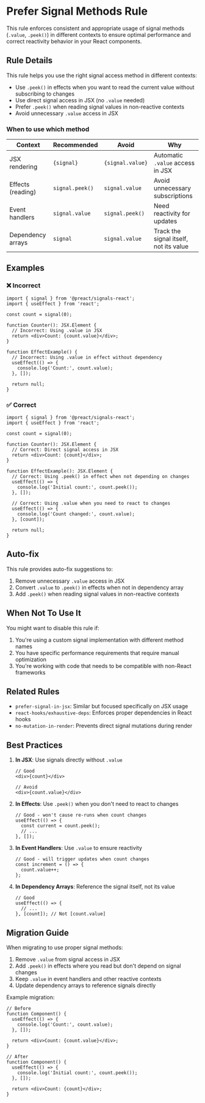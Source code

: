 # Prefer Signal Methods Rule

This rule enforces consistent and appropriate usage of signal methods (`.value`, `.peek()`) in different contexts to ensure optimal performance and correct reactivity behavior in your React components.

## Rule Details

This rule helps you use the right signal access method in different contexts:

- Use `.peek()` in effects when you want to read the current value without subscribing to changes
- Use direct signal access in JSX (no `.value` needed)
- Prefer `.peek()` when reading signal values in non-reactive contexts
- Avoid unnecessary `.value` access in JSX

### When to use which method

| Context | Recommended | Avoid | Why |
|---------|-------------|-------|-----|
| JSX rendering | `{signal}` | `{signal.value}` | Automatic `.value` access in JSX |
| Effects (reading) | `signal.peek()` | `signal.value` | Avoid unnecessary subscriptions |
| Event handlers | `signal.value` | `signal.peek()` | Need reactivity for updates |
| Dependency arrays | `signal` | `signal.value` | Track the signal itself, not its value |

## Examples

### ❌ Incorrect

```tsx
import { signal } from '@preact/signals-react';
import { useEffect } from 'react';

const count = signal(0);

function Counter(): JSX.Element {
  // Incorrect: Using .value in JSX
  return <div>Count: {count.value}</div>;
}

function EffectExample() {
  // Incorrect: Using .value in effect without dependency
  useEffect(() => {
    console.log('Count:', count.value);
  }, []);
  
  return null;
}
```

### ✅ Correct

```tsx
import { signal } from '@preact/signals-react';
import { useEffect } from 'react';

const count = signal(0);

function Counter(): JSX.Element {
  // Correct: Direct signal access in JSX
  return <div>Count: {count}</div>;
}

function EffectExample(): JSX.Element {
  // Correct: Using .peek() in effect when not depending on changes
  useEffect(() => {
    console.log('Initial count:', count.peek());
  }, []);
  
  // Correct: Using .value when you need to react to changes
  useEffect(() => {
    console.log('Count changed:', count.value);
  }, [count]);
  
  return null;
}
```

## Auto-fix

This rule provides auto-fix suggestions to:

1. Remove unnecessary `.value` access in JSX
2. Convert `.value` to `.peek()` in effects when not in dependency array
3. Add `.peek()` when reading signal values in non-reactive contexts

## When Not To Use It

You might want to disable this rule if:

1. You're using a custom signal implementation with different method names
2. You have specific performance requirements that require manual optimization
3. You're working with code that needs to be compatible with non-React frameworks

## Related Rules

- `prefer-signal-in-jsx`: Similar but focused specifically on JSX usage
- `react-hooks/exhaustive-deps`: Enforces proper dependencies in React hooks
- `no-mutation-in-render`: Prevents direct signal mutations during render

## Best Practices

1. **In JSX**: Use signals directly without `.value`

   ```tsx
   // Good
   <div>{count}</div>
   
   // Avoid
   <div>{count.value}</div>
   ```

2. **In Effects**: Use `.peek()` when you don't need to react to changes

   ```tsx
   // Good - won't cause re-runs when count changes
   useEffect(() => {
     const current = count.peek();
     // ...
   }, []);
   ```

3. **In Event Handlers**: Use `.value` to ensure reactivity

   ```tsx
   // Good - will trigger updates when count changes
   const increment = () => {
     count.value++;
   };
   ```

4. **In Dependency Arrays**: Reference the signal itself, not its value

   ```tsx
   // Good
   useEffect(() => {
     // ...
   }, [count]); // Not [count.value]
   ```

## Migration Guide

When migrating to use proper signal methods:

1. Remove `.value` from signal access in JSX
2. Add `.peek()` in effects where you read but don't depend on signal changes
3. Keep `.value` in event handlers and other reactive contexts
4. Update dependency arrays to reference signals directly

Example migration:

```tsx
// Before
function Component() {
  useEffect(() => {
    console.log('Count:', count.value);
  }, []);
  
  return <div>Count: {count.value}</div>;
}

// After
function Component() {
  useEffect(() => {
    console.log('Initial count:', count.peek());
  }, []);
  
  return <div>Count: {count}</div>;
}
```
